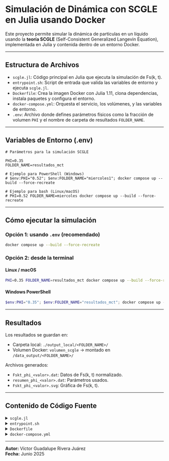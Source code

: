 #  Simulación de Dinámica con SCGLE en Julia usando Docker

Este proyecto permite simular la dinámica de partículas en un líquido usando la **teoría SCGLE** (Self-Consistent Generalized Langevin Equation), implementada en Julia y contenida dentro de un entorno Docker.

---

##  Estructura de Archivos

- `scgle.jl`: Código principal en Julia que ejecuta la simulación de Fs(k, t).
- `entrypoint.sh`: Script de entrada que valida las variables de entorno y ejecuta `scgle.jl`.
- `Dockerfile`: Crea la imagen Docker con Julia 1.11, clona dependencias, instala paquetes y configura el entorno.
- `docker-compose.yml`: Orquesta el servicio, los volúmenes, y las variables de entorno.
- `.env`: Archivo donde defines parámetros físicos como la fracción de volumen `PHI` y el nombre de carpeta de resultados `FOLDER_NAME`.

---

##  Variables de Entorno (.env)

```env
# Parámetros para la simulación SCGLE

PHI=0.35
FOLDER_NAME=resultados_mct

# Ejemplo para PowerShell (Windows)
# $env:PHI="0.52"; $env:FOLDER_NAME="miercoles1"; docker compose up --build --force-recreate

# Ejemplo para bash (Linux/macOS)
# PHI=0.52 FOLDER_NAME=miercoles docker compose up --build --force-recreate
```

---

##  Cómo ejecutar la simulación

### Opción 1: usando `.env` (recomendado)

```bash
docker compose up --build --force-recreate
```

### Opción 2: desde la terminal

#### Linux / macOS
```bash
PHI=0.35 FOLDER_NAME=resultados_mct docker compose up --build --force-recreate
```

#### Windows PowerShell
```powershell
$env:PHI="0.35"; $env:FOLDER_NAME="resultados_mct"; docker compose up --build --force-recreate
```

---

##  Resultados

Los resultados se guardan en:

- Carpeta local: `./output_local/<FOLDER_NAME>/`
- Volumen Docker: `volumen_scgle` → montado en `/data_output/<FOLDER_NAME>/`

Archivos generados:
- `Fskt_phi_<valor>.dat`: Datos de Fs(k, t) normalizado.
- `resumen_phi_<valor>.dat`: Parámetros usados.
- `Fskt_phi_<valor>.svg`: Gráfica de Fs(k, t).

---

##  Contenido de Código Fuente

<details><summary><code>scgle.jl</code></summary>

```julia
using ModeCouplingTheory
using Plots
using DelimitedFiles



function save_data(nombre, formato; header = "", flag = true)
    @assert typeof(nombre) == String "El primer argumento debe ser texto"
    open(nombre, "w") do io
        if header != ""
            write(io, "# " * header * "\n")
        end
        writedlm(io, formato)
    end
    if flag
        println(" Data saved as ", nombre)
    end
end

function find_analytical_C_k(k, η)
    A = -(1 - η)^-4 * (1 + 2η)^2
    B = (1 - η)^-4 * 6η * (1 + η / 2)^2
    D = -(1 - η)^-4 * 0.5 * η * (1 + 2η)^2
    Cₖ = @. 4π / k^6 * (
        24D - 2B * k^2 - (24D - 2(B + 6D) * k^2 + (A + B + D) * k^4) * cos(k)
        + k * (-24D + (A + 2B + 4D) * k^2) * sin(k)
    )
    return Cₖ
end

function find_analytical_S_k(k, η)
    Cₖ = find_analytical_C_k(k, η)
    ρ = 6 / π * η
    Sₖ = @. 1 + ρ * Cₖ / (1 - ρ * Cₖ)
    return Sₖ
end

ϕ_VW(ϕ::Float64) = ϕ * (1.0 - (ϕ / 16.0))
k_VW(ϕ::Float64, k::Float64) = k * ((ϕ_VW(ϕ) / ϕ)^(1.0 / 3.0))



function main(args...)
    if length(args) < 3
        @error "Se requieren 3 argumentos: PHI, local_folder volume_folder "
        return
    end

    try
        φ = parse(Float64, args[1])
        local_folder = args[2]
        volume_folder = args[3]

        
        mkpath(local_folder)
        mkpath(volume_folder)

    
        Nk = 100
        kmax = 40.0
        dk = kmax / Nk
        k = dk * (collect(1:Nk) .- 0.5)
        k_corr = k_VW.(φ, k)
        φ_corr = ϕ_VW(φ)
        S_calc = find_analytical_S_k(k_corr, φ_corr)

        k_all = [k; k]
        S_all = [ones(Nk); S_calc]

    
        ∂F0 = zeros(2 * Nk)
        α = 0.0
        β = 1.0
        γ = @. k_all^2 / S_all
        δ = 0.0

        kernel = SCGLEKernel(φ, k_all, S_all)
        equation = MemoryEquation(α, β, γ, δ, S_all, ∂F0, kernel)
        solver = TimeDoublingSolver(Δt = 1e-5, t_max = 1e10, N = 8, tolerance = 1e-8, verbose = true)
        sol = @time solve(equation, solver)

        
        files = []
        for ik in [7, 18, 25, 39]
            Fk = get_F(sol, 1:10:800, ik)
            t = get_t(sol)[1:10:800]
            push!(files, [log10.(t) Fk ./ S_all[ik]])
        end

        filename = "Fskt_phi_$(replace(string(φ), "." => "_")).dat"
        save_data(joinpath(local_folder, filename), files[1], header = "log10(t) Fs(k,t)")  
        save_data(joinpath(volume_folder, filename), files[1], header = "log10(t) Fs(k,t)")

        
        resumen = [
            
            ["phi" φ];
            ["Nk" Nk];
            ["t_max" solver.t_max]
        ]
        resumen_name = "resumen_phi_$(replace(string(φ), "." => "_")).dat"
        save_data(joinpath(local_folder, resumen_name), resumen, header = "Parámetro Valor")
        save_data(joinpath(volume_folder, resumen_name), resumen, header = "Parámetro Valor")

        # Graficar
        p = plot(xlabel = "log10(t)", ylabel = "Fs(k,t)", ylims = (0, 1), legend = :bottomleft)
        for (idx, ik) in enumerate([7, 18, 25, 39])
            Fk = get_F(sol, 1:10:800, ik)
            t = get_t(sol)[1:10:800]
            plot!(p, log10.(t), Fk ./ S_all[ik], label = "k = $(round(k_all[ik], digits=2))", lw = 2)
        end
        display(p)
        savefig(p, joinpath(local_folder, "Fskt_phi_$(replace(string(φ), "." => "_")).svg"))
        savefig(p, joinpath(volume_folder, "Fskt_phi_$(replace(string(φ), "." => "_")).svg"))

# savefig(p, joinpath(local_folder, "Fskt_phi_$(replace(string(φ), "." => "_")).png"))
# savefig(p, joinpath(volume_folder, "Fskt_phi_$(replace(string(φ), "." => "_")).png"))

    catch error
        @error " Error resolviendo el sistema: $error"
    end
end

main(ARGS...)


```
</details>

<details><summary><code>entrypoint.sh</code></summary>

```bash
#!/bin/bash
# Script de entrada
```
</details>

<details><summary><code>Dockerfile</code></summary>

```dockerfile
# Dockerfile base
```
</details>

<details><summary><code>docker-compose.yml</code></summary>

```yaml
services:
  scgle:
    build:
      context: .
      dockerfile: Dockerfile
    container_name: dinamica_mct
    volumes:
      - ./:/workspace
      - ./output_local:/workspace/output
      - volumen_scgle:/data_output
    working_dir: /workspace
    environment:
      - PHI=${PHI}
      - FOLDER_NAME=${FOLDER_NAME}
    entrypoint: ["bash", "./entrypoint.sh"]

volumes:
  volumen_scgle:

# docker compose down --volumes
# docker system prune -a --volumes -f
```
</details>

---

 **Autor:** Víctor Guadalupe Rivera Juárez  
**Fecha:** Junio 2025
